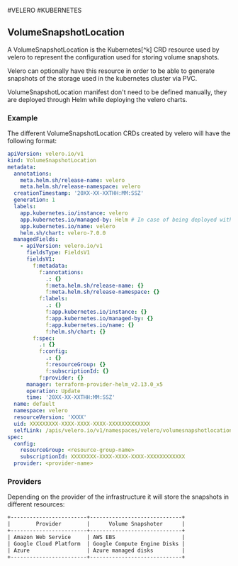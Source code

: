 #VELERO #KUBERNETES

## VolumeSnapshotLocation

A VolumeSnapshotLocation is the Kubernetes[^k] CRD resource used by velero to represent the configuration used for storing volume snapshots. 

Velero can optionally have this resource in order to be able to generate snapshots of the storage used in the kubernetes cluster via PVC. 

VolumeSnapshotLocation manifest don't need to be defined manually, they are deployed through Helm while deploying the velero charts. 

### Example

The different VolumeSnapshotLocation CRDs created by velero will have the following format: 

```yaml
apiVersion: velero.io/v1
kind: VolumeSnapshotLocation
metadata:
  annotations:
    meta.helm.sh/release-name: velero
    meta.helm.sh/release-namespace: velero
  creationTimestamp: '20XX-XX-XXTHH:MM:SSZ'
  generation: 1
  labels:
    app.kubernetes.io/instance: velero
    app.kubernetes.io/managed-by: Helm # In case of being deployed with Helm 
    app.kubernetes.io/name: velero
    helm.sh/chart: velero-7.0.0
  managedFields:
    - apiVersion: velero.io/v1
      fieldsType: FieldsV1
      fieldsV1:
        f:metadata:
          f:annotations:
            .: {}
            f:meta.helm.sh/release-name: {}
            f:meta.helm.sh/release-namespace: {}
          f:labels:
            .: {}
            f:app.kubernetes.io/instance: {}
            f:app.kubernetes.io/managed-by: {}
            f:app.kubernetes.io/name: {}
            f:helm.sh/chart: {}
        f:spec:
          .: {}
          f:config:
            .: {}
            f:resourceGroup: {}
            f:subscriptionId: {}
          f:provider: {}
      manager: terraform-provider-helm_v2.13.0_x5
      operation: Update
      time: '20XX-XX-XXTHH:MM:SSZ'
  name: default
  namespace: velero
  resourceVersion: 'XXXX'
  uid: XXXXXXXXX-XXXX-XXXX-XXXX-XXXXXXXXXXXXX
  selfLink: /apis/velero.io/v1/namespaces/velero/volumesnapshotlocations/<snapshot-location-name>
spec:
  config:
    resourceGroup: <resource-group-name>
    subscriptionId: XXXXXXXX-XXXX-XXXX-XXXX-XXXXXXXXXXXX
  provider: <provider-name>

```

### Providers

Depending on the provider of the infrastructure it will store the snapshots in different resources: 

```txt
+------------------------+-----------------------------+
|        Provider        |      Volume Snapshoter      |
+------------------------+-----------------------------+
| Amazon Web Service     | AWS EBS                     |
| Google Cloud Platform  | Google Compute Engine Disks |
| Azure                  | Azure managed disks         |
+------------------------+-----------------------------+
```

